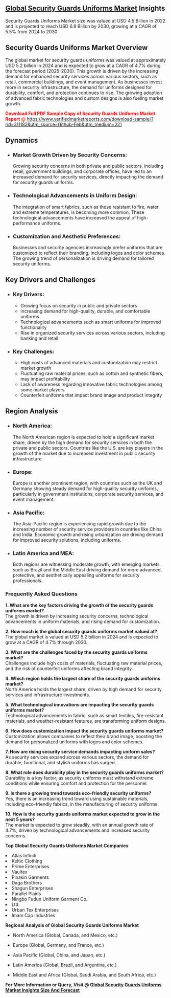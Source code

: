 <h2><a href="https://www.verifiedmarketreports.com/download-sample/?rid=311182&amp;utm_source=Github&amp;utm_medium=221" target="_blank">Global Security Guards Uniforms Market</a> Insights</h2><p>Security Guards Uniforms Market size was valued at USD 4.5 Billion in 2022 and is projected to reach USD 6.8 Billion by 2030, growing at a CAGR of 5.5% from 2024 to 2030.</p><p><h2>Security Guards Uniforms Market Overview</h2> <p>The global market for security guards uniforms was valued at approximately USD 5.2 billion in 2024 and is expected to grow at a CAGR of 4.7% during the forecast period (2025-2030). This growth is driven by the increasing demand for enhanced security services across various sectors, such as retail, commercial buildings, and event management. As businesses invest more in security infrastructure, the demand for uniforms designed for durability, comfort, and protection continues to rise. The growing adoption of advanced fabric technologies and custom designs is also fueling market growth.</p> <p><p><span class=""><span style="color: #ff0000;"><strong>Download Full PDF Sample Copy of Security Guards Uniforms Market Report</strong> @ </span><a href="https://www.verifiedmarketreports.com/download-sample/?rid=311182&amp;utm_source=Github-Feb&amp;utm_medium=221" target="_blank">https://www.verifiedmarketreports.com/download-sample/?rid=311182&amp;utm_source=Github-Feb&amp;utm_medium=221</a></span></p></p> <h2>Dynamics</h2> <ul> <li><h3>Market Growth Driven by Security Concerns:</h3> Growing security concerns in both private and public sectors, including retail, government buildings, and corporate offices, have led to an increased demand for security services, directly impacting the demand for security guards uniforms.</li> <li><h3>Technological Advancements in Uniform Design:</h3> The integration of smart fabrics, such as those resistant to fire, water, and extreme temperatures, is becoming more common. These technological advancements have increased the appeal of high-performance uniforms.</li> <li><h3>Customization and Aesthetic Preferences:</h3> Businesses and security agencies increasingly prefer uniforms that are customized to reflect their branding, including logos and color schemes. The growing trend of personalization is driving demand for tailored security uniforms.</li> </ul> <h2>Key Drivers and Challenges</h2> <ul> <li><h3>Key Drivers:</h3> <ul> <li>Growing focus on security in public and private sectors</li> <li>Increasing demand for high-quality, durable, and comfortable uniforms</li> <li>Technological advancements such as smart uniforms for improved functionality</li> <li>Rise in organized security services across various sectors, including banking and retail</li> </ul> </li> <li><h3>Key Challenges:</h3> <ul> <li>High costs of advanced materials and customization may restrict market growth</li> <li>Fluctuating raw material prices, such as cotton and synthetic fibers, may impact profitability</li> <li>Lack of awareness regarding innovative fabric technologies among some market players</li> <li>Counterfeit uniforms that impact brand image and product integrity</li> </ul> </li> </ul> <h2>Region Analysis</h2> <ul> <li><h3>North America:</h3> The North American region is expected to hold a significant market share, driven by the high demand for security services in both the private and public sectors. Countries like the U.S. are key players in the growth of the market due to increased investment in public security infrastructure.</li> <li><h3>Europe:</h3> Europe is another prominent region, with countries such as the UK and Germany showing steady demand for high-quality security uniforms, particularly in government institutions, corporate security services, and event management.</li> <li><h3>Asia Pacific:</h3> The Asia-Pacific region is experiencing rapid growth due to the increasing number of security service providers in countries like China and India. Economic growth and rising urbanization are driving demand for improved security solutions, including uniforms.</li> <li><h3>Latin America and MEA:</h3> Both regions are witnessing moderate growth, with emerging markets such as Brazil and the Middle East driving demand for more advanced, protective, and aesthetically appealing uniforms for security professionals.</li> </ul> <h3>Frequently Asked Questions</h3> <p><strong>1. What are the key factors driving the growth of the security guards uniforms market?</strong><br>The growth is driven by increasing security concerns, technological advancements in uniform materials, and rising demand for customization.</p> <p><strong>2. How much is the global security guards uniforms market valued at?</strong><br>The global market is valued at USD 5.2 billion in 2024 and is expected to grow at a CAGR of 4.7% through 2030.</p> <p><strong>3. What are the challenges faced by the security guards uniforms market?</strong><br>Challenges include high costs of materials, fluctuating raw material prices, and the risk of counterfeit uniforms affecting brand integrity.</p> <p><strong>4. Which region holds the largest share of the security guards uniforms market?</strong><br>North America holds the largest share, driven by high demand for security services and infrastructure investments.</p> <p><strong>5. What technological innovations are impacting the security guards uniforms market?</strong><br>Technological advancements in fabric, such as smart textiles, fire-resistant materials, and weather-resistant features, are transforming uniform designs.</p> <p><strong>6. How does customization impact the security guards uniforms market?</strong><br>Customization allows companies to reflect their brand image, boosting the demand for personalized uniforms with logos and color schemes.</p> <p><strong>7. How are rising security service demands impacting uniform sales?</strong><br>As security services expand across various sectors, the demand for durable, functional, and stylish uniforms has surged.</p> <p><strong>8. What role does durability play in the security guards uniforms market?</strong><br>Durability is a key factor, as security uniforms must withstand extreme conditions while ensuring comfort and protection for the personnel.</p> <p><strong>9. Is there a growing trend towards eco-friendly security uniforms?</strong><br>Yes, there is an increasing trend toward using sustainable materials, including eco-friendly fabrics, in the manufacturing of security uniforms.</p> <p><strong>10. How is the security guards uniforms market expected to grow in the next 5 years?</strong><br>The market is expected to grow steadily, with an annual growth rate of 4.7%, driven by technological advancements and increased security concerns.</p> </p><p><strong>Top Global Security Guards Uniforms Market Companies</strong></p><div data-test-id=""><p><li>Atlas Infiniti</li><li> Keltic Clothing</li><li> Prime Enterprises</li><li> Vaultex</li><li> Pinakin Garments</li><li> Daga Brothers</li><li> Shagun Enterprises</li><li> Parallel Plaids</li><li> Ningbo Fudun Uniform Garment Co.</li><li> Ltd.</li><li> Urban Tex Enterprises</li><li> Imam Cap Industries</li></p><div><strong>Regional Analysis of&nbsp;Global Security Guards Uniforms Market</strong></div><ul><li dir="ltr"><p dir="ltr">North America&nbsp;(Global, Canada, and Mexico, etc.)</p></li><li dir="ltr"><p dir="ltr">Europe (Global, Germany, and France, etc.)</p></li><li dir="ltr"><p dir="ltr">Asia Pacific&nbsp;(Global, China, and Japan, etc.)</p></li><li dir="ltr"><p dir="ltr">Latin America&nbsp;(Global, Brazil, and Argentina, etc.)</p></li><li dir="ltr">Middle East and Africa&nbsp;(Global, Saudi Arabia, and South Africa, etc.)</li></ul><p><strong>For More Information or Query, Visit @&nbsp;</strong><strong><a href="https://www.verifiedmarketreports.com/product/security-guards-uniforms-market/?utm_source=Github&amp;utm_medium=221" target="_blank">Global Security Guards Uniforms Market Insights Size And Forecast</a></strong></p></div>
